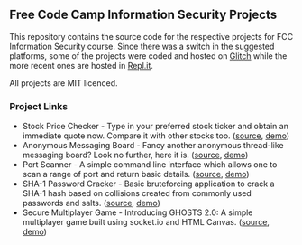 ## Free Code Camp Information Security Projects

This repository contains the source code for the respective projects for FCC Information Security course. Since there was a switch in the suggested platforms, some of the projects were coded and hosted on [Glitch](https://glitch.com) while the more recent ones are hosted in [Repl.it](https://repl.it).

All projects are MIT licenced.

### Project Links

- Stock Price Checker - Type in your preferred stock ticker and obtain an immediate quote now. Compare it with other stocks too. ([source](stock-price-checker), [demo](https://freecodecamp-boilerplate-project-stockchecker-1.glitch.me/))
- Anonymous Messaging Board - Fancy another anonymous thread-like messaging board? Look no further, here it is. ([source](anonymous-messaging-board), [demo](https://freecodecamp-boilerplate-project-messageboard-3.glitch.me/))
- Port Scanner - A simple command line interface which allows one to scan a range of port and return basic details. ([source](port-scanner), [demo](https://repl.it/@wonyk99/fcc-port-scanner#main.py))
- SHA-1 Password Cracker - Basic bruteforcing application to crack a SHA-1 hash based on collisions created from commonly used passwords and salts. ([source](sha1-password-cracker), [demo](https://repl.it/@wonyk99/SHA-1-password-cracker#main.py))
- Secure Multiplayer Game - Introducing GHOSTS 2.0: A simple multiplayer game built using socket.io and HTML Canvas. ([source](multiplayer-game), [demo](https://Real-Time-Multiplayer-Game.wonyk99.repl.co))